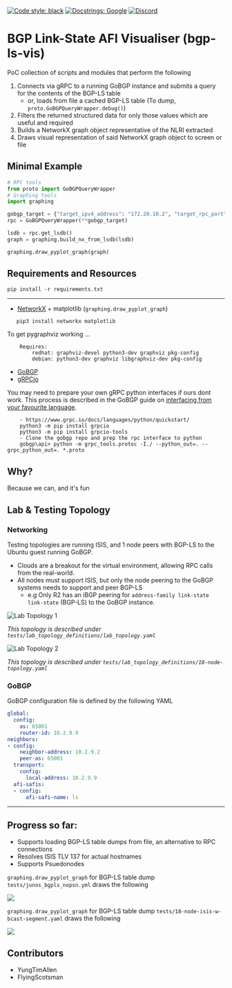 [![Code style: black](https://img.shields.io/badge/code%20style-black-000000.svg)](https://github.com/ambv/black)
[![Docstrings: Google](https://img.shields.io/badge/Docstrings-Google-green)](https://google.github.io/styleguide/pyguide.html#s3.8-comments-and-docstrings)
[![Discord](https://img.shields.io/discord/245189311681527808.svg?label=Networking&logo=discord)](https://discord.me/networking)
# BGP Link-State AFI Visualiser (bgp-ls-vis)

PoC collection of scripts and modules that perform the following

1. Connects via gRPC to a running GoBGP instance and submits a query for the contents of the BGP-LS table
   * or, loads from file a cached BGP-LS table (To dump, `proto.GoBGPQueryWrapper.debug()`)
2. Filters the returned structured data for only those values which are useful and required
3. Builds a NetworkX graph object representative of the NLRI extracted
4. Draws visual representation of said NetworkX graph object to screen or file

## Minimal Example

```python
# RPC tools
from proto import GoBGPQueryWrapper
# Graphing tools
import graphing

gobgp_target = {"target_ipv4_address": "172.20.10.2", "target_rpc_port": 50051}
rpc = GoBGPQueryWrapper(**gobgp_target)

lsdb = rpc.get_lsdb()
graph = graphing.build_nx_from_lsdb(lsdb)

graphing.draw_pyplot_graph(graph)
```

## Requirements and Resources

`pip install -r requirements.txt`

---

* [NetworkX](https://networkx.org/) + matplotlib (`graphing.draw_pyplot_graph`)

```buildoutcfg
   pip3 install networkx matplotlib
```

To get pygraphviz working ...

```buildoutcfg
    Requires:
        redhat: graphviz-devel python3-dev graphviz pkg-config
        debian: python3-dev graphviz libgraphviz-dev pkg-config
```

* [GoBGP](https://github.com/osrg/gobgp)
* [gRPCio](https://pypi.org/project/grpcio/)

You may need to prepare your own gRPC python interfaces if ours dont work. This process is described in the GoBGP guide 
on [interfacing from your favourite language](https://github.com/osrg/gobgp/blob/master/docs/sources/grpc-client.md#python).

```buildoutcfg
    - https://www.grpc.io/docs/languages/python/quickstart/
    python3 -m pip install grpcio
    python3 -m pip install grpcio-tools
    - Clone the gobgp repo and prep the rpc interface to python
    gobgp\api> python -m grpc_tools.protoc -I./ --python_out=. --grpc_python_out=. *.proto
```

## Why?

Because we can, and it's fun

## Lab & Testing Topology

### Networking

Testing topologies are running ISIS, and 1 node peers with BGP-LS to the Ubuntu guest running GoBGP.

* Clouds are a breakout for the virtual environment, allowing RPC calls from the real-world.
* All nodes must support ISIS, but only the node peering to the GoBGP systems needs to support and peer BGP-LS
  * e.g Only R2 has an iBGP peering for `address-family link-state link-state` (BGP-LS) to the GoBGP instance.

![Lab Topology 1](https://i.imgur.com/H9x8ash.png)

*This topology is described under `tests/lab_topology_definitions/lab_topology.yaml`*

![Lab Topology 2](https://i.imgur.com/Zh4pD1R.png)

*This topology is described under `tests/lab_topology_definitions/18-node-topology.yaml`*

### GoBGP 

GoBGP configuration file is defined by the following YAML

```yaml
global:
  config:
    as: 65001
    router-id: 10.2.9.9
neighbors:
- config:
    neighbor-address: 10.2.9.2
    peer-as: 65001
  transport:
    config:
      local-address: 10.2.9.9
  afi-safis:
  - config:
      afi-safi-name: ls
```

---

## Progress so far:

- Supports loading BGP-LS table dumps from file, an alternative to RPC connections
- Resolves ISIS TLV 137 for actual hostnames
- Supports Psuedonodes

`graphing.draw_pyplot_graph` for BGP-LS table dump `tests/junos_bgpls_nopsn.yml` draws the following

![](https://i.imgur.com/ctltjR8.png)

`graphing.draw_pyplot_graph` for BGP-LS table dump `tests/18-node-isis-w-bcast-segment.yaml` draws the following

![](https://i.imgur.com/GBv0tN9.png)

## Contributors

* YungTimAllen
* FlyingScotsman